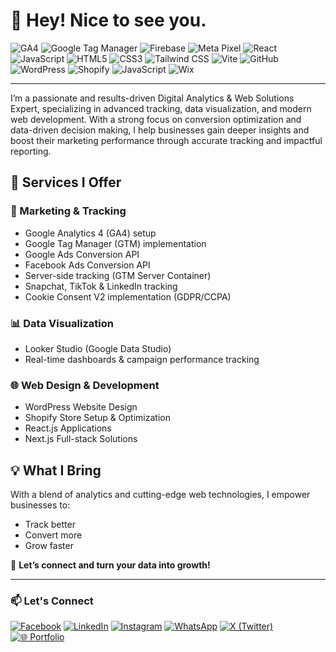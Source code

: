 <h1 >👋 Hey! Nice to see you.</h1>

<p align="center">


![GA4](https://img.shields.io/badge/Google%20Analytics%204-FABC05?style=flat-square&logo=googleanalytics&logoColor=black)
![Google Tag Manager](https://img.shields.io/badge/GTM-34A853?style=flat-square&logo=googletagmanager&logoColor=white)
![Firebase](https://img.shields.io/badge/Firebase-FFCA28?style=flat-square&logo=firebase&logoColor=black)
![Meta Pixel](https://img.shields.io/badge/Meta%20Pixel-1877F2?style=flat-square&logo=meta&logoColor=white)
![React](https://img.shields.io/badge/React-61DAFB?style=flat-square&logo=react&logoColor=black)
![JavaScript](https://img.shields.io/badge/JavaScript-F7DF1E?style=flat-square&logo=javascript&logoColor=black)
![HTML5](https://img.shields.io/badge/HTML5-E34F26?style=flat-square&logo=html5&logoColor=white)
![CSS3](https://img.shields.io/badge/CSS3-1572B6?style=flat-square&logo=css3&logoColor=white)
![Tailwind CSS](https://img.shields.io/badge/TailwindCSS-06B6D4?style=flat-square&logo=tailwindcss&logoColor=white)
![Vite](https://img.shields.io/badge/Vite-646CFF?style=flat-square&logo=vite&logoColor=white)
![GitHub](https://img.shields.io/badge/GitHub-181717?style=flat-square&logo=github&logoColor=white)
![WordPress](https://img.shields.io/badge/WordPress-21759B?style=flat-square&logo=wordpress&logoColor=white)
![Shopify](https://img.shields.io/badge/Shopify-7AB55C?style=flat-square&logo=shopify&logoColor=white)
![JavaScript](https://img.shields.io/badge/JavaScript-F7DF1E?style=flat-square&logo=javascript&logoColor=black)
![Wix](https://img.shields.io/badge/Wix-000000?style=flat-square&logo=wix&logoColor=white)


</p>

---

I’m a passionate and results-driven Digital Analytics & Web Solutions Expert, specializing in advanced tracking, data visualization, and modern web development. With a strong focus on conversion optimization and data-driven decision making, I help businesses gain deeper insights and boost their marketing performance through accurate tracking and impactful reporting.

## 🎯 Services I Offer

### 🔎 Marketing & Tracking
- Google Analytics 4 (GA4) setup
- Google Tag Manager (GTM) implementation
- Google Ads Conversion API
- Facebook Ads Conversion API
- Server-side tracking (GTM Server Container)
- Snapchat, TikTok & LinkedIn tracking
- Cookie Consent V2 implementation (GDPR/CCPA)

### 📊 Data Visualization
- Looker Studio (Google Data Studio)
- Real-time dashboards & campaign performance tracking

### 🌐 Web Design & Development
- WordPress Website Design
- Shopify Store Setup & Optimization
- React.js Applications
- Next.js Full-stack Solutions

## 💡 What I Bring
With a blend of analytics and cutting-edge web technologies, I empower businesses to:
- Track better
- Convert more
- Grow faster

📩 **Let’s connect and turn your data into growth!**

---

### 📫 Let's Connect

[![Facebook](https://img.shields.io/badge/Facebook-1877F2?style=flat-square&logo=facebook&logoColor=white)](https://www.facebook.com/profile.php?id=61574827814281)
[![LinkedIn](https://img.shields.io/badge/LinkedIn-0A66C2?style=flat-square&logo=linkedin&logoColor=white)](https://www.linkedin.com/in/krishno-rooy/)
[![Instagram](https://img.shields.io/badge/Instagram-E4405F?style=flat-square&logo=instagram&logoColor=white)](https://www.instagram.com/krishnooroy/)
[![WhatsApp](https://img.shields.io/badge/WhatsApp-25D366?style=flat-square&logo=whatsapp&logoColor=white)](https://wa.me/8801738612417)
[![X (Twitter)](https://img.shields.io/badge/X-000000?style=flat-square&logo=twitter&logoColor=white)](https://x.com/KRISHNO30461710)
[![🌐 Portfolio](https://img.shields.io/badge/Portfolio-000000?style=flat-square&logo=google-chrome&logoColor=white)](https://krishnoroy.com)



